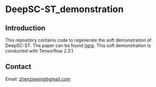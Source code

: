 # DeepSC-ST_demonstration
## Introduction
This repository contains code to regenerate the soft demonstration of DeepSC-ST. The paper can be found [here](https://arxiv.org/abs/2205.04603). This soft demonstration is conducted with Tensorflow 2.3.1.
## Contact
Email: zhenziweng@gmail.com
